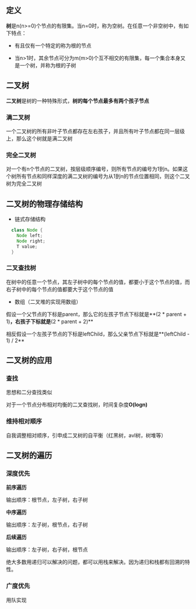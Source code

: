 ## 定义
**树**是n(n>=0)个节点的有限集。当n=0时，称为空树。在任意一个非空树中，有如下特点：

- 有且仅有一个特定的称为根的节点

- 当n>1时，其余节点可分为m(m>0)个互不相交的有限集，每一个集合本身又是一个树，并称为根的子树

## 二叉树
**二叉树**是树的一种特殊形式，**树的每个节点最多有两个孩子节点**

### 满二叉树
一个二叉树的所有非叶子节点都存在左右孩子，并且所有叶子节点都在同一层级上，那么这个树就是满二叉树

### 完全二叉树
对一个有n个节点的二叉树，按层级顺序编号，则所有节点的编号为1到n。如果这个树所有节点和同样深度的满二叉树的编号为从1到n的节点位置相同，则这个二叉树为完全二叉树

## 二叉树的物理存储结构
- 链式存储结构

```java
  class Node {
    Node left;
    Node right;
    T value;
  }
```

### 二叉查找树
在树中的任意一个节点，其左子树中的每个节点的值，都要小于这个节点的值，而右子树中的每个节点的值都要大于这个节点的值

- 数组（二叉堆的实现用数组）

假设一个父节点的下标是parent，那么它的左孩子节点下标就是**(2 * parent + 1)**，右孩子下标就是**(2 * parent + 2)**

相反假设一个左孩子节点的下标是leftChild，那么父亲节点下标就是**(leftChild - 1) / 2**

## 二叉树的应用
### 查找
思想和二分查找类似

对于一个节点分布相对均衡的二叉查找树，时间复杂度**O(logn)**

### 维持相对顺序
自我调整相对顺序，引申成二叉树的自平衡（红黑树，avl树，树堆等）

## 二叉树的遍历
### 深度优先
**前序遍历**

输出顺序：根节点，左子树，右子树

**中序遍历**

输出顺序：左子树，根节点，右子树

**后续遍历**

输出顺序：左子树，右子树，根节点

绝大多数用递归可以解决的问题，都可以用栈来解决。因为递归和栈都有回溯的特性。

### 广度优先

用队实现














